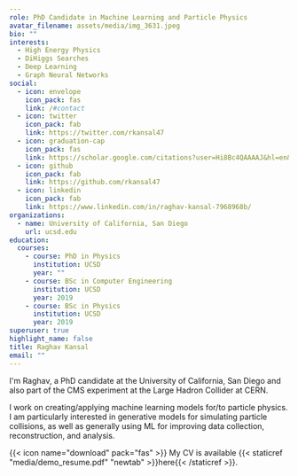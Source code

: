 ```yaml
---
role: PhD Candidate in Machine Learning and Particle Physics
avatar_filename: assets/media/img_3631.jpeg
bio: ""
interests:
  - High Energy Physics
  - DiHiggs Searches
  - Deep Learning
  - Graph Neural Networks
social:
  - icon: envelope
    icon_pack: fas
    link: /#contact
  - icon: twitter
    icon_pack: fab
    link: https://twitter.com/rkansal47
  - icon: graduation-cap
    icon_pack: fas
    link: https://scholar.google.com/citations?user=Hi8Bc4QAAAAJ&hl=en&oi=ao
  - icon: github
    icon_pack: fab
    link: https://github.com/rkansal47
  - icon: linkedin
    icon_pack: fab
    link: https://www.linkedin.com/in/raghav-kansal-7968968b/
organizations:
  - name: University of California, San Diego
    url: ucsd.edu
education:
  courses:
    - course: PhD in Physics
      institution: UCSD
      year: ""
    - course: BSc in Computer Engineering
      institution: UCSD
      year: 2019
    - course: BSc in Physics
      institution: UCSD
      year: 2019
superuser: true
highlight_name: false
title: Raghav Kansal
email: ""
---
```

I'm Raghav, a PhD candidate at the University of California, San Diego and also part of the CMS experiment at the Large Hadron Collider at CERN. 

I work on creating/applying machine learning models for/to particle physics. I am particularly interested in generative models for simulating particle collisions, as well as generally using ML for improving data collection, reconstruction, and analysis. 

{{< icon name="download" pack="fas" >}} My CV is available {{< staticref "media/demo_resume.pdf" "newtab" >}}here{{< /staticref >}}.